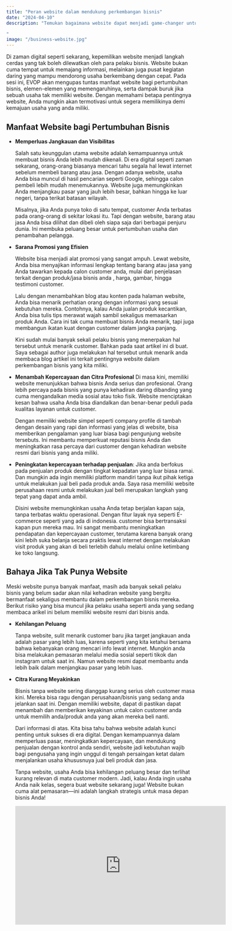```yaml
---
title: "Peran website dalam mendukung perkembangan bisnis"
date: "2024-04-10"
description: "Temukan bagaimana website dapat menjadi game-changer untuk bisnis Anda

"
image: "/business-website.jpg"
---
```


Di zaman digital seperti sekarang, kepemilikan website menjadi langkah cerdas yang tak boleh dilewatkan oleh para pelaku bisnis. Website bukan cuma tempat untuk memajang informasi, melainkan juga pusat kegiatan daring yang mampu mendorong usaha berkembang dengan cepat. Pada sesi ini, EVOP akan mengupas tuntas manfaat website bagi pertumbuhan bisnis, elemen-elemen yang memengaruhinya, serta dampak buruk jika sebuah usaha tak memiliki website. Dengan memahami betapa pentingnya website, Anda mungkin akan termotivasi untuk segera memilikinya demi kemajuan usaha yang anda miliki.

## Manfaat Website bagi Pertumbuhan Bisnis

- **Memperluas Jangkauan dan Visibilitas**

  Salah satu keunggulan utama website adalah kemampuannya untuk membuat bisnis Anda lebih mudah dikenali. Di era digital seperti zaman sekarang, orang-orang biasanya mencari tahu segala hal lewat internet sebelum membeli barang atau jasa. Dengan adanya website, usaha Anda bisa muncul di hasil pencarian seperti Google, sehingga calon pembeli lebih mudah menemukannya. Website juga memungkinkan Anda menjangkau pasar yang jauh lebih besar, bahkan hingga ke luar negeri, tanpa terikat batasan wilayah.

  Misalnya, jika Anda punya toko di satu tempat, customer Anda terbatas pada orang-orang di sekitar lokasi itu. Tapi dengan website, barang atau jasa Anda bisa dilihat dan dibeli oleh siapa saja dari berbagai penjuru dunia. Ini membuka peluang besar untuk pertumbuhan usaha dan penambahan pelangga.

- **Sarana Promosi yang Efisien**

  Website bisa menjadi alat promosi yang sangat ampuh. Lewat website, Anda bisa menyajikan informasi lengkap tentang barang atau jasa yang Anda tawarkan kepada calon customer anda, mulai dari penjelasan terkait dengan produk/jasa bisnis anda , harga, gambar, hingga testimoni customer.

  Lalu dengan menambahkan blog atau konten pada halaman website, Anda bisa menarik perhatian orang dengan informasi yang sesuai kebutuhan mereka. Contohnya, kalau Anda jualan produk kecantikan, Anda bisa tulis tips merawat wajah sambil sekaligus memasarkan produk Anda. Cara ini tak cuma membuat bisnis Anda menarik, tapi juga membangun ikatan kuat dengan customer dalam jangka panjang.

  Kini sudah mulai banyak sekali pelaku bisnis yang menerpakan hal tersebut untuk menarik customer. Bahkan pada saat artikel ini di buat. Saya sebagai author juga melakukan hal tersebut untuk menarik anda membaca blog artikel ini terkait pentingnya website dalam perkembangan bisnis yang kita miliki.

- **Menambah Kepercayaan dan Citra Profesional**
  Di masa kini, memiliki website menunjukkan bahwa bisnis Anda serius dan profesional. Orang lebih percaya pada bisnis yang punya kehadiran daring dibanding yang cuma mengandalkan media sosial atau toko fisik. Website menciptakan kesan bahwa usaha Anda bisa diandalkan dan benar-benar peduli pada kualitas layanan untuk customer.

  Dengan memiliki website simpel seperti company profile di tambah dengan desain yang rapi dan informasi yang jelas di website, bisa memberikan pengalaman yang luar biasa bagi pengunjung website tersebuts. Ini membantu memperkuat reputasi bisnis Anda dan meningkatkan rasa percaya dari customer dengan kehadiran website resmi dari bisnis yang anda miliki.

- **Peningkatan kepercayaan terhadap penjualan**:
  Jika anda berfokus pada penjualan produk dengan tingkat kepadatan yang luar biasa ramai. Dan mungkin ada ingin memiliki platform mandiri tanpa ikut pihak ketiga untuk melakukan jual beli pada produk anda. Saya rasa memiliki website perusahaan resmi untuk melakukan jual beli merupakan langkah yang tepat yang dapat anda ambil.

  Disini website memungkinkan usaha Anda tetap berjalan kapan saja, tanpa terbatas waktu operasional. Dengan fitur layak nya seperti E-commerce seperti yang ada di indonesia. customer bisa bertransaksi kapan pun mereka mau. Ini sangat membantu meningkatkan pendapatan dan kepercayaan customer, terutama karena banyak orang kini lebih suka belanja secara praktis lewat internet dengan melakukan visit produk yang akan di beli terlebih dahulu melalui online ketimbang ke toko langsung.

## Bahaya Jika Tak Punya Website

Meski website punya banyak manfaat, masih ada banyak sekali pelaku bisnis yang belum sadar akan nilai kehadiran website yang bergitu bermanfaat sekaligus membantu dalam perkembangan bisnis mereka. Berikut risiko yang bisa muncul jika pelaku usaha seperti anda yang sedang membaca arikel ini belum memiliki website resmi dari bisnis anda.

- **Kehilangan Peluang**

  Tanpa website, sulit menarik customer baru jika target jangkauan anda adalah pasar yang lebih luas, karena seperti yang kita ketahui bersama bahwa kebanyakan orang mencari info lewat internet. Mungkin anda bisa melakukan pemasaran melalui media sosial seperti tikok dan instagram untuk saat ini. Namun website resmi dapat membantu anda lebih baik dalam menjangkau pasar yang lebih luas.

- **Citra Kurang Meyakinkan**

  Bisnis tanpa website sering dianggap kurang serius oleh customer masa kini. Mereka bisa ragu dengan perusahaan/bisnis yang sedang anda jelankan saat ini. Dengan memiliki website, dapat di pastikan dapat menambah dan memberikan keyakinan untuk calon customer anda untuk memilih anda/produk anda yang akan mereka beli nanti.

  Dari informasi di atas. Kita bisa tahu bahwa website adalah kunci penting untuk sukses di era digital. Dengan kemampuannya dalam memperluas pasar, meningkatkan kepercayaan, dan mendukung penjualan dengan kontrol anda sendiri, website jadi kebutuhan wajib bagi pengusaha yang ingin unggul di tengah persaingan ketat dalam menjalankan usaha khususnuya jual beli produk dan jasa.

  Tanpa website, usaha Anda bisa kehilangan peluang besar dan terlihat kurang relevan di mata customer modern. Jadi, kalau Anda ingin usaha Anda naik kelas, segera buat website sekarang juga! Website bukan cuma alat pemasaran—ini adalah langkah strategis untuk masa depan bisnis Anda!

  <iframe width="560" height="315" src="https://www.youtube.com/embed/NN7YEIlc-Oc?si=O86uE2iSnoSmQjFI" title="YouTube video player" frameborder="0" allow="accelerometer; autoplay; clipboard-write; encrypted-media; gyroscope; picture-in-picture; web-share" referrerpolicy="strict-origin-when-cross-origin" allowfullscreen></iframe>
